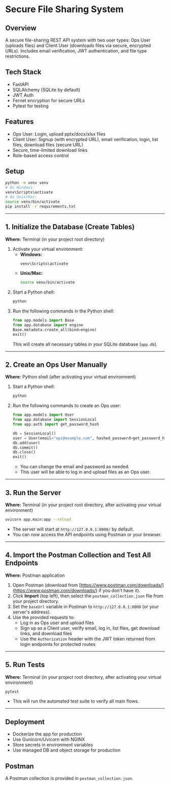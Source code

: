 # Secure File Sharing System

## Overview
A secure file-sharing REST API system with two user types: Ops User (uploads files) and Client User (downloads files via secure, encrypted URLs). Includes email verification, JWT authentication, and file type restrictions.

## Tech Stack
- FastAPI
- SQLAlchemy (SQLite by default)
- JWT Auth
- Fernet encryption for secure URLs
- Pytest for testing

## Features
- Ops User: Login, upload pptx/docx/xlsx files
- Client User: Signup (with encrypted URL), email verification, login, list files, download files (secure URL)
- Secure, time-limited download links
- Role-based access control

## Setup
```sh
python -m venv venv
# On Windows:
venv\Scripts\activate
# On Unix/Mac:
source venv/bin/activate
pip install -r requirements.txt
```

---

## 1. Initialize the Database (Create Tables)
**Where:** Terminal (in your project root directory)

1. Activate your virtual environment:
   - **Windows:**
     ```sh
     venv\Scripts\activate
     ```
   - **Unix/Mac:**
     ```sh
     source venv/bin/activate
     ```
2. Start a Python shell:
   ```sh
   python
   ```
3. Run the following commands in the Python shell:
   ```python
   from app.models import Base
   from app.database import engine
   Base.metadata.create_all(bind=engine)
   exit()
   ```
   This will create all necessary tables in your SQLite database (`app.db`).

---

## 2. Create an Ops User Manually
**Where:** Python shell (after activating your virtual environment)

1. Start a Python shell:
   ```sh
   python
   ```
2. Run the following commands to create an Ops user:
   ```python
   from app.models import User
   from app.database import SessionLocal
   from app.auth import get_password_hash

   db = SessionLocal()
   user = User(email="ops@example.com", hashed_password=get_password_hash("opspass123"), is_active=True, is_ops=True)
   db.add(user)
   db.commit()
   db.close()
   exit()
   ```
   - You can change the email and password as needed.
   - This user will be able to log in and upload files as an Ops user.

---

## 3. Run the Server
**Where:** Terminal (in your project root directory, after activating your virtual environment)

```sh
uvicorn app.main:app --reload
```
- The server will start at `http://127.0.0.1:8000/` by default.
- You can now access the API endpoints using Postman or your browser.

---

## 4. Import the Postman Collection and Test All Endpoints
**Where:** Postman application

1. Open Postman (download from [https://www.postman.com/downloads/](https://www.postman.com/downloads/) if you don't have it).
2. Click **Import** (top left), then select the `postman_collection.json` file from your project directory.
3. Set the `baseUrl` variable in Postman to `http://127.0.0.1:8000` (or your server's address).
4. Use the provided requests to:
   - Log in as Ops user and upload files
   - Sign up as a Client user, verify email, log in, list files, get download links, and download files
   - Use the `Authorization` header with the JWT token returned from login endpoints for protected routes

---

## 5. Run Tests
**Where:** Terminal (in your project root directory, after activating your virtual environment)

```sh
pytest
```
- This will run the automated test suite to verify all main flows.

---

## Deployment
- Dockerize the app for production
- Use Gunicorn/Uvicorn with NGINX
- Store secrets in environment variables
- Use managed DB and object storage for production

## Postman
A Postman collection is provided in `postman_collection.json`. 